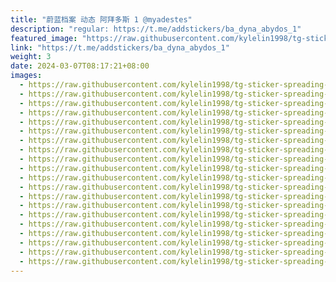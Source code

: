 ```yaml
---
title: "蔚蓝档案 动态 阿拜多斯 1 @myadestes"
description: "regular: https://t.me/addstickers/ba_dyna_abydos_1"
featured_image: "https://raw.githubusercontent.com/kylelin1998/tg-sticker-spreading-worldwide-images/main/img/17321c49-ed46-4303-8bd9-ccdb1b51934e.jpg"
link: "https://t.me/addstickers/ba_dyna_abydos_1"
weight: 3
date: 2024-03-07T08:17:21+08:00
images:
  - https://raw.githubusercontent.com/kylelin1998/tg-sticker-spreading-worldwide-images/main/img/17321c49-ed46-4303-8bd9-ccdb1b51934e.jpg
  - https://raw.githubusercontent.com/kylelin1998/tg-sticker-spreading-worldwide-images/main/img/9f8d4458-620d-4a7a-96f4-6b1a9ccda9d9.jpg
  - https://raw.githubusercontent.com/kylelin1998/tg-sticker-spreading-worldwide-images/main/img/e08af94e-c594-4d7e-bb3d-e4f301a34f3a.jpg
  - https://raw.githubusercontent.com/kylelin1998/tg-sticker-spreading-worldwide-images/main/img/f2bf14f1-9751-45ff-bf2d-9a8929a10f15.jpg
  - https://raw.githubusercontent.com/kylelin1998/tg-sticker-spreading-worldwide-images/main/img/c591e89d-5cfc-4337-ba21-b8be3f64a4dd.jpg
  - https://raw.githubusercontent.com/kylelin1998/tg-sticker-spreading-worldwide-images/main/img/e8c52710-39d6-47e7-8d79-618471a1a1f4.jpg
  - https://raw.githubusercontent.com/kylelin1998/tg-sticker-spreading-worldwide-images/main/img/69ddd932-1c5a-4a49-bbb8-c07538f997a5.jpg
  - https://raw.githubusercontent.com/kylelin1998/tg-sticker-spreading-worldwide-images/main/img/d42ea9cb-79d1-498d-8268-dbecbed60272.jpg
  - https://raw.githubusercontent.com/kylelin1998/tg-sticker-spreading-worldwide-images/main/img/7279b897-0539-482a-805b-fa03fb28f32a.jpg
  - https://raw.githubusercontent.com/kylelin1998/tg-sticker-spreading-worldwide-images/main/img/f29c818c-1e9f-4d4c-983e-6364c5712e30.jpg
  - https://raw.githubusercontent.com/kylelin1998/tg-sticker-spreading-worldwide-images/main/img/701a27d9-5495-4522-98b6-02af040a287f.jpg
  - https://raw.githubusercontent.com/kylelin1998/tg-sticker-spreading-worldwide-images/main/img/d2857ce9-a0bc-480a-8d66-1a01a9fa35b2.jpg
  - https://raw.githubusercontent.com/kylelin1998/tg-sticker-spreading-worldwide-images/main/img/951fc5dc-307a-42c8-ac4c-0e27840f84db.jpg
  - https://raw.githubusercontent.com/kylelin1998/tg-sticker-spreading-worldwide-images/main/img/67b5183d-aff5-4b3e-a627-febfe3a75edb.jpg
  - https://raw.githubusercontent.com/kylelin1998/tg-sticker-spreading-worldwide-images/main/img/23feffd7-75a7-4994-a1cd-5b10dee9370d.jpg
  - https://raw.githubusercontent.com/kylelin1998/tg-sticker-spreading-worldwide-images/main/img/e85f6e2b-ec7b-40a3-b992-91abba63fdcc.jpg
  - https://raw.githubusercontent.com/kylelin1998/tg-sticker-spreading-worldwide-images/main/img/0c914b86-a96b-4289-ae9c-9ae8c1902017.jpg
  - https://raw.githubusercontent.com/kylelin1998/tg-sticker-spreading-worldwide-images/main/img/b4713c53-903d-4ed4-b07c-b312738b2a4a.jpg
  - https://raw.githubusercontent.com/kylelin1998/tg-sticker-spreading-worldwide-images/main/img/5671b2c8-8959-42aa-98a3-9fa3bc5c1d28.jpg
  - https://raw.githubusercontent.com/kylelin1998/tg-sticker-spreading-worldwide-images/main/img/0b26ad5c-814d-4703-a0bc-2dab1d178210.jpg
---
```

